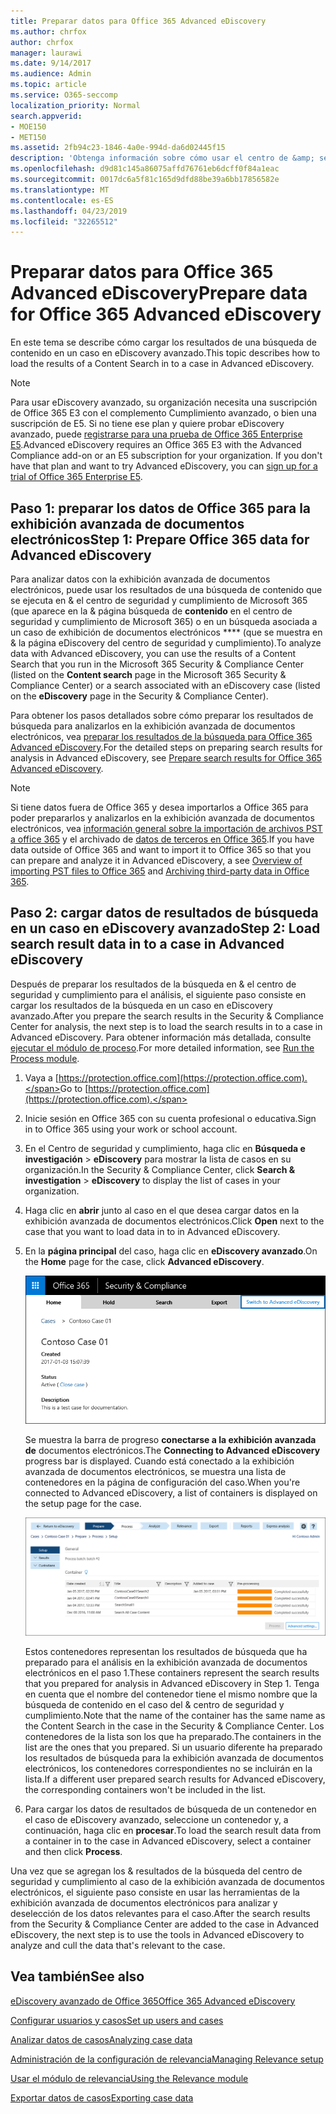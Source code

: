 ```yaml
---
title: Preparar datos para Office 365 Advanced eDiscovery
ms.author: chrfox
author: chrfox
manager: laurawi
ms.date: 9/14/2017
ms.audience: Admin
ms.topic: article
ms.service: O365-seccomp
localization_priority: Normal
search.appverid:
- MOE150
- MET150
ms.assetid: 2fb94c23-1846-4a0e-994d-da6d02445f15
description: 'Obtenga información sobre cómo usar el centro de &amp; seguridad y cumplimiento de Microsoft 365 para preparar datos de Office 365 para el análisis con Office 365 Advanced eDiscovery. '
ms.openlocfilehash: d9d81c145a86075affd76761eb6dcff0f84a1eac
ms.sourcegitcommit: 0017dc6a5f81c165d9dfd88be39a6bb17856582e
ms.translationtype: MT
ms.contentlocale: es-ES
ms.lasthandoff: 04/23/2019
ms.locfileid: "32265512"
---
```

# <a name="prepare-data-for-office-365-advanced-ediscovery"></a><span data-ttu-id="0c886-103">Preparar datos para Office 365 Advanced eDiscovery</span><span class="sxs-lookup"><span data-stu-id="0c886-103">Prepare data for Office 365 Advanced eDiscovery</span></span>

<span data-ttu-id="0c886-104">En este tema se describe cómo cargar los resultados de una búsqueda de contenido en un caso en eDiscovery avanzado.</span><span class="sxs-lookup"><span data-stu-id="0c886-104">This topic describes how to load the results of a Content Search in to a case in Advanced eDiscovery.</span></span> 
  
> [!NOTE]
> <span data-ttu-id="0c886-p101">Para usar eDiscovery avanzado, su organización necesita una suscripción de Office 365 E3 con el complemento Cumplimiento avanzado, o bien una suscripción de E5. Si no tiene ese plan y quiere probar eDiscovery avanzado, puede [registrarse para una prueba de Office 365 Enterprise E5](https://go.microsoft.com/fwlink/p/?LinkID=698279).</span><span class="sxs-lookup"><span data-stu-id="0c886-p101">Advanced eDiscovery requires an Office 365 E3 with the Advanced Compliance add-on or an E5 subscription for your organization. If you don't have that plan and want to try Advanced eDiscovery, you can [sign up for a trial of Office 365 Enterprise E5](https://go.microsoft.com/fwlink/p/?LinkID=698279).</span></span> 
  
## <a name="step-1-prepare-office-365-data-for-advanced-ediscovery"></a><span data-ttu-id="0c886-107">Paso 1: preparar los datos de Office 365 para la exhibición avanzada de documentos electrónicos</span><span class="sxs-lookup"><span data-stu-id="0c886-107">Step 1: Prepare Office 365 data for Advanced eDiscovery</span></span>

<span data-ttu-id="0c886-108">Para analizar datos con la exhibición avanzada de documentos electrónicos, puede usar los resultados de una búsqueda de contenido que se ejecuta en &amp; el centro de seguridad y cumplimiento de Microsoft 365 (que aparece en la &amp; página búsqueda de **contenido** en el centro de seguridad y cumplimiento de Microsoft 365) o en un búsqueda asociada a un caso de exhibición de documentos electrónicos \*\*\*\* (que se muestra en &amp; la página eDiscovery del centro de seguridad y cumplimiento).</span><span class="sxs-lookup"><span data-stu-id="0c886-108">To analyze data with Advanced eDiscovery, you can use the results of a Content Search that you run in the Microsoft 365 Security &amp; Compliance Center (listed on the **Content search** page in the Microsoft 365 Security &amp; Compliance Center) or a search associated with an eDiscovery case (listed on the **eDiscovery** page in the Security &amp; Compliance Center).</span></span> 
  
<span data-ttu-id="0c886-109">Para obtener los pasos detallados sobre cómo preparar los resultados de búsqueda para analizarlos en la exhibición avanzada de documentos electrónicos, vea [preparar los resultados de la búsqueda para Office 365 Advanced eDiscovery](prepare-search-results-for-advanced-ediscovery.md).</span><span class="sxs-lookup"><span data-stu-id="0c886-109">For the detailed steps on preparing search results for analysis in Advanced eDiscovery, see [Prepare search results for Office 365 Advanced eDiscovery](prepare-search-results-for-advanced-ediscovery.md).</span></span>
  
> [!NOTE]
> <span data-ttu-id="0c886-110">Si tiene datos fuera de Office 365 y desea importarlos a Office 365 para poder prepararlos y analizarlos en la exhibición avanzada de documentos electrónicos, vea [información general sobre la importación de archivos PST a office 365](https://support.office.com/article/ba688e0a-0fcb-4bd7-8e57-2b669564ea84) y el archivado de [datos de terceros en Office 365](https://go.microsoft.com/fwlink/p/?linkid=716918).</span><span class="sxs-lookup"><span data-stu-id="0c886-110">If you have data outside of Office 365 and want to import it to Office 365 so that you can prepare and analyze it in Advanced eDiscovery, a see [Overview of importing PST files to Office 365](https://support.office.com/article/ba688e0a-0fcb-4bd7-8e57-2b669564ea84) and [Archiving third-party data in Office 365](https://go.microsoft.com/fwlink/p/?linkid=716918).</span></span> 
  
## <a name="step-2-load-search-result-data-in-to-a-case-in-advanced-ediscovery"></a><span data-ttu-id="0c886-111">Paso 2: cargar datos de resultados de búsqueda en un caso en eDiscovery avanzado</span><span class="sxs-lookup"><span data-stu-id="0c886-111">Step 2: Load search result data in to a case in Advanced eDiscovery</span></span>

<span data-ttu-id="0c886-112">Después de preparar los resultados de la búsqueda en &amp; el centro de seguridad y cumplimiento para el análisis, el siguiente paso consiste en cargar los resultados de la búsqueda en un caso en eDiscovery avanzado.</span><span class="sxs-lookup"><span data-stu-id="0c886-112">After you prepare the search results in the Security &amp; Compliance Center for analysis, the next step is to load the search results in to a case in Advanced eDiscovery.</span></span> <span data-ttu-id="0c886-113">Para obtener información más detallada, consulte [ejecutar el módulo de proceso](run-the-process-module-in-advanced-ediscovery.md).</span><span class="sxs-lookup"><span data-stu-id="0c886-113">For more detailed information, see [Run the Process module](run-the-process-module-in-advanced-ediscovery.md).</span></span>
  
1. <span data-ttu-id="0c886-114">Vaya a [https://protection.office.com](https://protection.office.com).</span><span class="sxs-lookup"><span data-stu-id="0c886-114">Go to [https://protection.office.com](https://protection.office.com).</span></span>
    
2. <span data-ttu-id="0c886-115">Inicie sesión en Office 365 con su cuenta profesional o educativa.</span><span class="sxs-lookup"><span data-stu-id="0c886-115">Sign in to Office 365 using your work or school account.</span></span>
    
3. <span data-ttu-id="0c886-116">En el Centro de seguridad y cumplimiento, haga clic en **Búsqueda e investigación** \> **eDiscovery** para mostrar la lista de casos en su organización.</span><span class="sxs-lookup"><span data-stu-id="0c886-116">In the Security &amp; Compliance Center, click **Search &amp; investigation** \> **eDiscovery** to display the list of cases in your organization.</span></span> 
    
4. <span data-ttu-id="0c886-117">Haga clic en **abrir** junto al caso en el que desea cargar datos en la exhibición avanzada de documentos electrónicos.</span><span class="sxs-lookup"><span data-stu-id="0c886-117">Click **Open** next to the case that you want to load data in to in Advanced eDiscovery.</span></span> 
    
5. <span data-ttu-id="0c886-118">En la **página principal** del caso, haga clic en **eDiscovery avanzado**.</span><span class="sxs-lookup"><span data-stu-id="0c886-118">On the **Home** page for the case, click **Advanced eDiscovery**.</span></span> 
    
    ![Haga clic en cambiar a exhibición avanzada de documentos electrónicos para abrir el caso en eDiscovery avanzado.](media/8e34ba23-62e3-4e68-a530-b6ece39b54be.png)
  
    <span data-ttu-id="0c886-120">Se muestra la barra de progreso **conectarse a la exhibición avanzada de** documentos electrónicos.</span><span class="sxs-lookup"><span data-stu-id="0c886-120">The **Connecting to Advanced eDiscovery** progress bar is displayed.</span></span> <span data-ttu-id="0c886-121">Cuando está conectado a la exhibición avanzada de documentos electrónicos, se muestra una lista de contenedores en la página de configuración del caso.</span><span class="sxs-lookup"><span data-stu-id="0c886-121">When you're connected to Advanced eDiscovery, a list of containers is displayed on the setup page for the case.</span></span> 
    
    ![El caso se muestra en la exhibición avanzada de documentos electrónicos](media/8036e152-70dc-4bb7-9379-61c1ed8326b4.png)
  
     <span data-ttu-id="0c886-123">Estos contenedores representan los resultados de búsqueda que ha preparado para el análisis en la exhibición avanzada de documentos electrónicos en el paso 1.</span><span class="sxs-lookup"><span data-stu-id="0c886-123">These containers represent the search results that you prepared for analysis in Advanced eDiscovery in Step 1.</span></span> <span data-ttu-id="0c886-124">Tenga en cuenta que el nombre del contenedor tiene el mismo nombre que la búsqueda de contenido en el caso del &amp; centro de seguridad y cumplimiento.</span><span class="sxs-lookup"><span data-stu-id="0c886-124">Note that the name of the container has the same name as the Content Search in the case in the Security &amp; Compliance Center.</span></span> <span data-ttu-id="0c886-125">Los contenedores de la lista son los que ha preparado.</span><span class="sxs-lookup"><span data-stu-id="0c886-125">The containers in the list are the ones that you prepared.</span></span> <span data-ttu-id="0c886-126">Si un usuario diferente ha preparado los resultados de búsqueda para la exhibición avanzada de documentos electrónicos, los contenedores correspondientes no se incluirán en la lista.</span><span class="sxs-lookup"><span data-stu-id="0c886-126">If a different user prepared search results for Advanced eDiscovery, the corresponding containers won't be included in the list.</span></span> 
    
6. <span data-ttu-id="0c886-127">Para cargar los datos de resultados de búsqueda de un contenedor en el caso de eDiscovery avanzado, seleccione un contenedor y, a continuación, haga clic en **procesar**.</span><span class="sxs-lookup"><span data-stu-id="0c886-127">To load the search result data from a container in to the case in Advanced eDiscovery, select a container and then click **Process**.</span></span>
    
<span data-ttu-id="0c886-128">Una vez que se agregan los &amp; resultados de la búsqueda del centro de seguridad y cumplimiento al caso de la exhibición avanzada de documentos electrónicos, el siguiente paso consiste en usar las herramientas de la exhibición avanzada de documentos electrónicos para analizar y deselección de los datos relevantes para el caso.</span><span class="sxs-lookup"><span data-stu-id="0c886-128">After the search results from the Security &amp; Compliance Center are added to the case in Advanced eDiscovery, the next step is to use the tools in Advanced eDiscovery to analyze and cull the data that's relevant to the case.</span></span> 
  
## <a name="see-also"></a><span data-ttu-id="0c886-129">Vea también</span><span class="sxs-lookup"><span data-stu-id="0c886-129">See also</span></span>

[<span data-ttu-id="0c886-130">eDiscovery avanzado de Office 365</span><span class="sxs-lookup"><span data-stu-id="0c886-130">Office 365 Advanced eDiscovery</span></span>](office-365-advanced-ediscovery.md)
  
[<span data-ttu-id="0c886-131">Configurar usuarios y casos</span><span class="sxs-lookup"><span data-stu-id="0c886-131">Set up users and cases</span></span>](set-up-users-and-cases-in-advanced-ediscovery.md)
  
[<span data-ttu-id="0c886-132">Analizar datos de casos</span><span class="sxs-lookup"><span data-stu-id="0c886-132">Analyzing case data</span></span>](analyze-case-data-with-advanced-ediscovery.md)
  
[<span data-ttu-id="0c886-133">Administración de la configuración de relevancia</span><span class="sxs-lookup"><span data-stu-id="0c886-133">Managing Relevance setup</span></span>](manage-relevance-setup-in-advanced-ediscovery.md)
  
[<span data-ttu-id="0c886-134">Usar el módulo de relevancia</span><span class="sxs-lookup"><span data-stu-id="0c886-134">Using the Relevance module</span></span>](use-relevance-in-advanced-ediscovery.md)
  
[<span data-ttu-id="0c886-135">Exportar datos de casos</span><span class="sxs-lookup"><span data-stu-id="0c886-135">Exporting case data</span></span>](export-case-data-in-advanced-ediscovery.md)

